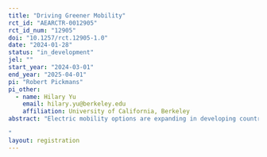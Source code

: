 ```yaml
---
title: "Driving Greener Mobility"
rct_id: "AEARCTR-0012905"
rct_id_num: "12905"
doi: "10.1257/rct.12905-1.0"
date: "2024-01-28"
status: "in_development"
jel: ""
start_year: "2024-03-01"
end_year: "2025-04-01"
pi: "Robert Pickmans"
pi_other:
  - name: Hilary Yu
    email: hilary.yu@berkeley.edu
    affiliation: University of California, Berkeley
abstract: "Electric mobility options are expanding in developing countries, particularly so in Sub-Saharan Africa. E-moto (electric motorcycle) taxi drivers who rely on charging technology for refuelling must charge at stations that are spread out across locations, where the supply for charging may differ by station, and where drivers may have preferences over where to refuel and how long their e-motos may last on the road. In this project we examine the use of incentives to encourage e-moto taxi drivers to drive and refuel differently. We examine differences in driving behavior in the context of driver welfare and for the electric mobility network more comprehensively.
"
layout: registration
---
```


